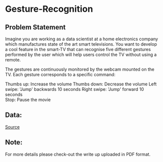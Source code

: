 # Gesture-Recognition

## Problem Statement
Imagine you are working as a data scientist at a home electronics company which manufactures state of the art smart televisions. You want to develop a cool feature in the smart-TV that can recognise five different gestures performed by the user which will help users control the TV without using a remote.

The gestures are continuously monitored by the webcam mounted on the TV. Each gesture corresponds to a specific command:

Thumbs up:  Increase the volume
Thumbs down: Decrease the volume
Left swipe: 'Jump' backwards 10 seconds
Right swipe: 'Jump' forward 10 seconds  
Stop: Pause the movie

## Data: 
[Source](https://drive.google.com/drive/folders/1W5c2A820-d6bErcbBcq2MTsoNk9SCWvw?usp=sharing)

## Note:
For more details please check-out the write up uploaded in PDF format. 
